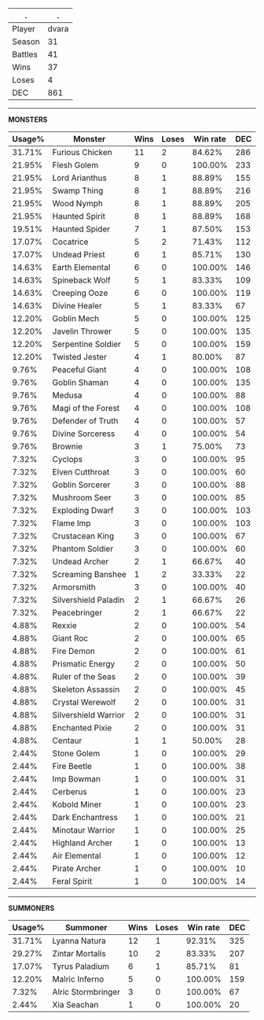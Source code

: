 .|.
|-|-
Player|dvara
Season|31
Battles|41
Wins|37
Loses|4
DEC|861

---
**MONSTERS**

Usage%|Monster|Wins|Loses|Win rate|DEC|
-|-|-|-|-|-|
31.71%|Furious Chicken|11|2|84.62%|286|
21.95%|Flesh Golem|9|0|100.00%|233|
21.95%|Lord Arianthus|8|1|88.89%|155|
21.95%|Swamp Thing|8|1|88.89%|216|
21.95%|Wood Nymph|8|1|88.89%|205|
21.95%|Haunted Spirit|8|1|88.89%|168|
19.51%|Haunted Spider|7|1|87.50%|153|
17.07%|Cocatrice|5|2|71.43%|112|
17.07%|Undead Priest|6|1|85.71%|130|
14.63%|Earth Elemental|6|0|100.00%|146|
14.63%|Spineback Wolf|5|1|83.33%|109|
14.63%|Creeping Ooze|6|0|100.00%|119|
14.63%|Divine Healer|5|1|83.33%|67|
12.20%|Goblin Mech|5|0|100.00%|125|
12.20%|Javelin Thrower|5|0|100.00%|135|
12.20%|Serpentine Soldier|5|0|100.00%|159|
12.20%|Twisted Jester|4|1|80.00%|87|
9.76%|Peaceful Giant|4|0|100.00%|108|
9.76%|Goblin Shaman|4|0|100.00%|135|
9.76%|Medusa|4|0|100.00%|88|
9.76%|Magi of the Forest|4|0|100.00%|108|
9.76%|Defender of Truth|4|0|100.00%|57|
9.76%|Divine Sorceress|4|0|100.00%|54|
9.76%|Brownie|3|1|75.00%|73|
7.32%|Cyclops|3|0|100.00%|95|
7.32%|Elven Cutthroat|3|0|100.00%|60|
7.32%|Goblin Sorcerer|3|0|100.00%|88|
7.32%|Mushroom Seer|3|0|100.00%|85|
7.32%|Exploding Dwarf|3|0|100.00%|103|
7.32%|Flame Imp|3|0|100.00%|103|
7.32%|Crustacean King|3|0|100.00%|67|
7.32%|Phantom Soldier|3|0|100.00%|60|
7.32%|Undead Archer|2|1|66.67%|40|
7.32%|Screaming Banshee|1|2|33.33%|22|
7.32%|Armorsmith|3|0|100.00%|40|
7.32%|Silvershield Paladin|2|1|66.67%|26|
7.32%|Peacebringer|2|1|66.67%|22|
4.88%|Rexxie|2|0|100.00%|54|
4.88%|Giant Roc|2|0|100.00%|65|
4.88%|Fire Demon|2|0|100.00%|61|
4.88%|Prismatic Energy|2|0|100.00%|50|
4.88%|Ruler of the Seas|2|0|100.00%|39|
4.88%|Skeleton Assassin|2|0|100.00%|45|
4.88%|Crystal Werewolf|2|0|100.00%|31|
4.88%|Silvershield Warrior|2|0|100.00%|31|
4.88%|Enchanted Pixie|2|0|100.00%|31|
4.88%|Centaur|1|1|50.00%|28|
2.44%|Stone Golem|1|0|100.00%|29|
2.44%|Fire Beetle|1|0|100.00%|38|
2.44%|Imp Bowman|1|0|100.00%|31|
2.44%|Cerberus|1|0|100.00%|23|
2.44%|Kobold Miner|1|0|100.00%|23|
2.44%|Dark Enchantress|1|0|100.00%|21|
2.44%|Minotaur Warrior|1|0|100.00%|25|
2.44%|Highland Archer|1|0|100.00%|13|
2.44%|Air Elemental|1|0|100.00%|12|
2.44%|Pirate Archer|1|0|100.00%|10|
2.44%|Feral Spirit|1|0|100.00%|14|

---
**SUMMONERS**

Usage%|Summoner|Wins|Loses|Win rate|DEC|
-|-|-|-|-|-|
31.71%|Lyanna Natura|12|1|92.31%|325|
29.27%|Zintar Mortalis|10|2|83.33%|207|
17.07%|Tyrus Paladium|6|1|85.71%|81|
12.20%|Malric Inferno|5|0|100.00%|159|
7.32%|Alric Stormbringer|3|0|100.00%|67|
2.44%|Xia Seachan|1|0|100.00%|20|
